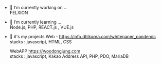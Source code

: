 
- 🔭 I’m currently working on ... <br>
            FELXION
- 🌱 I’m currently learning ...<br>
      Node.js, PHP, REACT.js , VUE.js
      
- 🌱 it's my projects
     Web - https://info.dhlkorea.com/whitepaper_pandemic <br>
     stacks : javascript, HTML, CSS
     
     WebAPP
     https://woodongjung.com <br>
     stacks : javascript, Kakao Address API, PHP, PDO, MariaDB
  
 
      
      
<!--
**Polarvear/Polarvear** is a ✨ _special_ ✨ repository because its `README.md` (this file) appears on your GitHub profile.
- 👯 I’m looking to collaborate on ...
- 🤔 I’m looking for help with ...
- 💬 Ask me about ...
- 📫 How to reach me: ...
- 😄 Pronouns: ...
- ⚡ Fun fact: ...
-->
